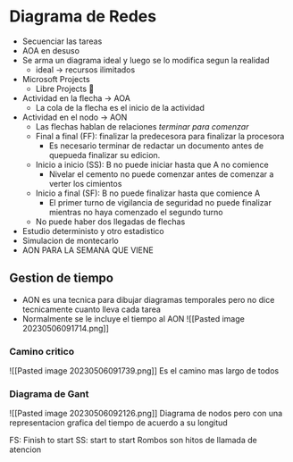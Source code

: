 # Diagrama de Redes

- Secuenciar las tareas
- AOA en desuso
- Se arma un diagrama ideal y luego se lo modifica segun la realidad
	- ideal -> recursos ilimitados
- Microsoft Projects
	- Libre Projects 🫠
- Actividad en la flecha -> AOA
	- La cola de la flecha es el inicio de la actividad
- Actividad en el nodo -> AON
	- Las flechas hablan de relaciones *terminar para comenzar*
	- Final a final (FF): finalizar la predecesora para finalizar la procesora
		- Es necesario terminar de redactar un documento antes de quepueda finalizar su edicion.
	- Inicio a inicio  (SS):  B no puede iniciar hasta que A no comience
		- Nivelar el cemento no puede comenzar antes de comenzar a verter los cimientos
	- Inicio a final (SF): B no puede finalizar hasta que comience A
		- El primer turno de vigilancia de seguridad no puede finalizar mientras no haya comenzado el segundo turno
	- No puede haber dos llegadas de flechas
- Estudio deterministo y otro estadistico
- Simulacion de montecarlo
- AON PARA LA SEMANA QUE VIENE

## Gestion de tiempo

- AON es una tecnica para dibujar diagramas temporales pero no dice tecnicamente cuanto lleva cada tarea
- Normalmente se le incluye el tiempo al AON ![[Pasted image 20230506091714.png]]
### Camino critico
![[Pasted image 20230506091739.png]]
Es el camino mas largo de todos

### Diagrama de Gant
![[Pasted image 20230506092126.png]]
Diagrama de nodos pero con una representacion grafica del tiempo de acuerdo a su longitud

FS: Finish to start
SS: start to start
Rombos son hitos de llamada de atencion